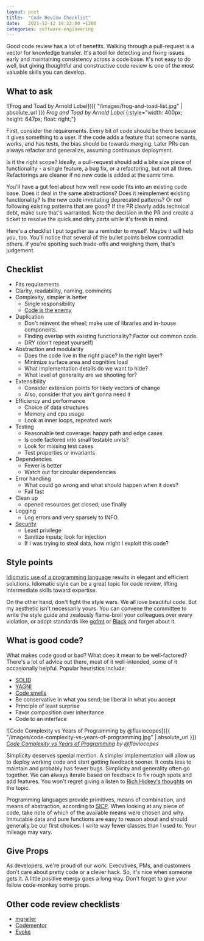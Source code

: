 ```yaml
---
layout: post
title:  "Code Review Checklist"
date:   2021-12-12 19:22:00 +1200
categories: software-engineering
---
```


Good code review has a lot of benefits. Walking through a pull-request is a vector for knowledge transfer. It's a tool for detecting and fixing issues early and maintaining consistency across a code base. It's not easy to do well, but giving thoughtful and constructive code review is one of the most valuable skills you can develop.


## What to ask

![Frog and Toad by Arnold Lobel]({{ "/images/frog-and-toad-list.jpg" | absolute_url }})
*Frog and Toad by Arnold Lobel*
{:style="width: 400px; height: 647px; float: right;"}

First, consider the requirements. Every bit of code should be there because it gives something to a user. If the code adds a feature that someone wants, works, and has tests, the bias should be towards merging. Later PRs can always refactor and generalize, assuming continuous deployment.

Is it the right scope? Ideally, a pull-request should add a bite size piece of functionality - a single feature, a bug fix, or a refactoring, but not all three. Refactorings are cleaner if no new code is added at the same time.

You'll have a gut feel about how well new code fits into an existing code base. Does it deal in the same abstractions? Does it reimplement existing functionality? Is the new code immitating deprecated patterns? Or not following existing patterns that are good? If the PR clearly adds technical debt, make sure that's warranted. Note the decision in the PR and create a ticket to resolve the quick and dirty parts while it's fresh in mind.

Here's a checklist I put together as a reminder to myself. Maybe it will help you, too. You'll notice that several of the bullet points below contradict others. If you're spotting such trade-offs and weighing them, that's judgement.


## Checklist

- Fits requirements
- Clarity, readability, naming, comments
- Complexity, simpler is better
  - Single responsibility
  - [Code is the enemy][8]
- Duplication
  - Don't reinvent the wheel; make use of libraries and in-house components.
  - Finding overlap with existing functionality? Factor out common code.
  - DRY (don't repeat yourself)
- Abstraction and modularity
  - Does the code live in the right place? In the right layer?
  - Minimize surface area and cognitive load
  - What implementation details do we want to hide?
  - What level of generality are we shooting for?
- Extensibility
  - Consider extension points for likely vectors of change
  - Also, consider that you ain't gonna need it
- Efficiency and performance
  - Choice of data structures
  - Memory and cpu usage
  - Look at inner loops, repeated work
- Testing
  - Reasonable test coverage: happy path and edge cases
  - Is code factored into small testable units?
  - Look for missing test cases
  - Test properties or invariants
- Dependencies
  - Fewer is better
  - Watch out for circular dependencies
- Error handling
  - What could go wrong and what should happen when it does?
  - Fail fast
- Clean up
  - opened resources get closed; use finally
- Logging
  - Log errors and very sparsely to INFO.
- [Security][3]
  - Least privilege
  - Sanitize inputs; look for injection
  - If I was trying to steal data, how might I exploit this code?

## Style points

[Idiomatic use of a programming language][11] results in elegant and efficient solutions. Idiomatic style can be a great topic for code review, lifting intermediate skills toward expertise.

On the other hand, don't fight the style wars. We all love beautiful code. But my aesthetic isn't necessarily yours. You can convene the committee to write the style guide and zealously flame-broil your colleagues over every violation, or adopt standards like [gofmt][6] or [Black][7] and forget about it.


## What is good code?

What makes code good or bad? What does it mean to be well-factored? There's a lot of advice out there, most of it well-intended, some of it occasionally helpful. Popular heuristics include:

- [SOLID][12]
- [YAGNI][16]
- [Code smells][13]
- Be conservative in what you send; be liberal in what you accept
- Principle of least surprise
- Favor composition over inheritance
- Code to an interface

![Code Complexity vs Years of Programming by @flaviocopes]({{ "/images/code-complexity-vs-years-of-programming.jpg" | absolute_url }})
*[Code Complexity vs Years of Programming][15] by @flaviocopes*

Simplicity deserves special mention. A simpler implementation will allow us to deploy working code and start getting feedback sooner. It costs less to maintain and probably has fewer bugs. Simplicity and generality often go together. We can always iterate based on feedback to fix rough spots and add features. You won't regret giving a listen to [Rich Hickey's thoughts][14] on the topic.

Programming languages provide primitives, means of combination, and means of abstraction, according to [SICP][10]. When looking at any piece of code, take note of which of the available means were chosen and why. Immutable data and pure functions are easy to reason about and should generally be our first choices. I write way fewer classes than I used to. Your mileage may vary.


## Give Props

As developers, we're proud of our work. Executives, PMs, and customers don't care about pretty code or a clever hack. So, it's nice when someone gets it. A little positive energy goes a long way. Don't forget to give your fellow code-monkey some props.


## Other code review checklists

- [mgreiler][2]
- [Codementor][4]
- [Evoke][5]


[1]: https://www.digitalocean.com/community/conceptual_articles/s-o-l-i-d-the-first-five-principles-of-object-oriented-design#interface-segregation-principle
[2]: https://www.michaelagreiler.com/code-review-checklist-2/
[3]: https://owasp.org/www-pdf-archive/OWASP_Code_Review_Guide_v2.pdf
[4]: https://www.codementor.io/blog/code-review-checklist-76q7ovkaqj
[5]: https://www.evoketechnologies.com/blog/code-review-checklist-perform-effective-code-reviews/
[6]: https://go.dev/blog/gofmt
[7]: https://black.readthedocs.io/en/stable/
[8]: http://www.skrenta.com/2007/05/code_is_our_enemy.html
[9]: https://blog.codinghorror.com/the-best-code-is-no-code-at-all/
[10]: https://mitpress.mit.edu/sites/default/files/sicp/index.html
[11]: https://cbare.github.io/2019-12-03/idiomatic-python.html
[12]: https://www.digitalocean.com/community/conceptual_articles/s-o-l-i-d-the-first-five-principles-of-object-oriented-design
[13]: https://mmantyla.github.io/BadCodeSmellsTaxonomy
[14]: https://www.youtube.com/watch?v=SxdOUGdseq4
[15]: https://twitter.com/JavierGonzalez/status/1463685147333738497
[16]: https://martinfowler.com/bliki/Yagni.html
